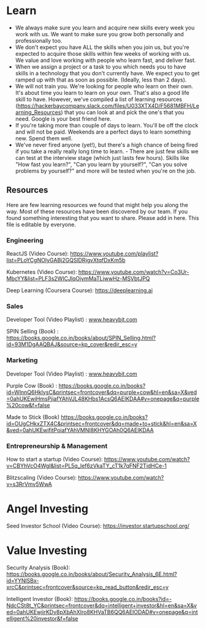 # Learn

- We always make sure you learn and acquire new skills every week you work with us. We want to make sure you grow both personally and professionally too.
- We don't expect you have ALL the skills when you join us, but you're expected to acquire those skills within few weeks of working with us. We value and love working with people who learn fast, and deliver fast.
- When we assign a project or a task to you which needs you to have skills in a technology that you don't currently have. We expect you to get ramped up with that as soon as possible. (Ideally, less than 2 days).
- We will not train you. We're looking for people who learn on their own. It's about time you learn to learn on your own. That's also a good life skill to have. However, we've compiled a list of learning resources (https://hackerbaycompany.slack.com/files/U033XTX4D/F5681MBFH/Learning_Resources) that you can look at and pick the one's that you need. Google is your best friend here.
- If you're taking more than couple of days to learn. You'll be off the clock and will not be paid. Weekends are a perfect days to learn something new. Spend them well.
- We've never fired anyone (yet!), but there's a high chance of being fired if you take a really really long time to learn. - There are just few skills we can test at the interview stage (which just lasts few hours). Skills like "How fast you learn?", "Can you learn by yourself?", "Can you solve problems by yourself?" and more will be tested when you're on the job.


## Resources

Here are few learning resources we found that might help you along the way. Most of these resources have been discovered by our team. If you found something interesting that you want to share. Please add in here. This file is editable by everyone.

### Engineering

ReactJS (Video Course): https://www.youtube.com/playlist?list=PLoYCgNOIyGABj2GQSlDRjgvXtqfDxKm5b

Kubernetes (Video Course): https://www.youtube.com/watch?v=Co3Ur-MbcYY&list=PLF3s2WICJlqOiymMaTLjwwHz-MSVbtJPQ

Deep Learning (Coursera Course): https://deeplearning.ai


### Sales
Developer Tool (Video Playlist) : www.heavybit.com

SPIN Selling (Book) : https://books.google.co.in/books/about/SPIN_Selling.html?id=93M1DgAAQBAJ&source=kp_cover&redir_esc=y


### Marketing
Developer Tool (Video Playlist) : www.heavybit.com

Purple Cow (Book) : https://books.google.co.in/books?id=WlnnQ6HklysC&printsec=frontcover&dq=purple+cow&hl=en&sa=X&ved=0ahUKEwiHmsPjiafYAhVJL48KHbs1AcsQ6AEIKDAA#v=onepage&q=purple%20cow&f=false

Made to Stick (Book) https://books.google.co.in/books?id=OUgCHkxZTX4C&printsec=frontcover&dq=made+to+stick&hl=en&sa=X&ved=0ahUKEwifitPoiafYAhVMNI8KHYGOAh0Q6AEIKDAA


### Entrepreneurship & Management
How to start a startup (Video Course): https://www.youtube.com/watch?v=CBYhVcO4WgI&list=PL5q_lef6zVkaTY_cT1k7qFNF2TidHCe-1

Blitzscaling (Video Course): https://www.youtube.com/watch?v=s3RrVmv5WwA


# Angel Investing
Seed Investor School (Video Course): https://investor.startupschool.org/

# Value Investing

Security Analysis (Book): https://books.google.co.in/books/about/Security_Analysis_6E.html?id=YYNlSBx-xrcC&printsec=frontcover&source=kp_read_button&redir_esc=y

Intelligent Investor (Book): https://books.google.co.in/books?id=-NdcCSt8t_YC&printsec=frontcover&dq=intelligent+investor&hl=en&sa=X&ved=0ahUKEwjirKDv8pXbAhXIro8KHVaTB6QQ6AEIODAD#v=onepage&q=intelligent%20investor&f=false
